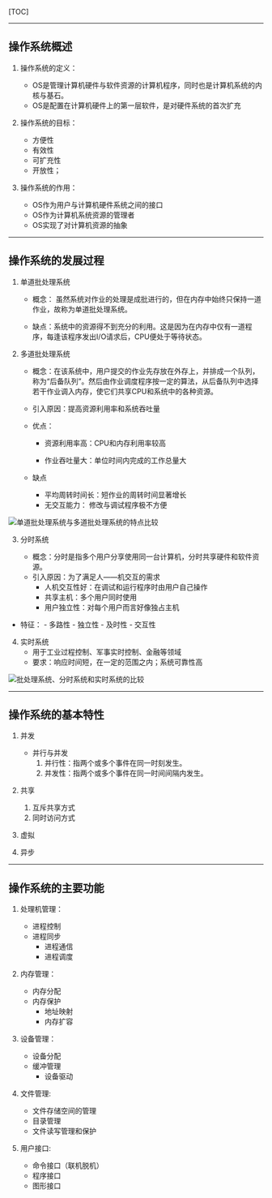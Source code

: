 [TOC]
***
## 操作系统概述

1. 操作系统的定义： 
	- OS是管理计算机硬件与软件资源的计算机程序，同时也是计算机系统的内核与基石。
	- OS是配置在计算机硬件上的第一层软件，是对硬件系统的首次扩充
  
2. 操作系统的目标：
	- 方便性
	- 有效性
	- 可扩充性
	- 开放性；

3. 操作系统的作用：

   - OS作为用户与计算机硬件系统之间的接口
   - OS作为计算机系统资源的管理者
   - OS实现了对计算机资源的抽象
***
## 操作系统的发展过程

1. 单道批处理系统

   - 概念： 虽然系统对作业的处理是成批进行的，但在内存中始终只保持一道作业，故称为单道批处理系统。

   - 缺点：系统中的资源得不到充分的利用。这是因为在内存中仅有一道程序，每逢该程序发出I/O请求后，CPU便处于等待状态。

2. 多道批处理系统
	
	- 概念：在该系统中，用户提交的作业先存放在外存上，并排成一个队列，称为“后备队列”。然后由作业调度程序按一定的算法，从后备队列中选择若干作业调入内存，使它们共享CPU和系统中的各种资源。
	- 引入原因：提高资源利用率和系统吞吐量
	- 优点：
	
	  - 资源利用率高：CPU和内存利用率较高
	
	  - 作业吞吐量大：单位时间内完成的工作总量大
	- 缺点
	  - 平均周转时间长：短作业的周转时间显著增长
	  - 无交互能力： 修改与调试程序极不方便
	

![单道批处理系统与多道批处理系统的特点比较](http://ww4.sinaimg.cn/large/006tNc79ly1g4tmwcwq05j30ne08u0uu.jpg)
	

3. 分时系统

   - 概念：分时是指多个用户分享使用同一台计算机，分时共享硬件和软件资源。
   - 引入原因：为了满足人——机交互的需求
     - 人机交互性好：在调试和运行程序时由用户自己操作
     - 共享主机：多个用户同时使用
     - 用户独立性：对每个用户而言好像独占主机
- 特征：
     	- 多路性
   		- 独立性
     	- 及时性
     	- 交互性
  
4. 实时系统
   - 用于工业过程控制、军事实时控制、金融等领域
   - 要求：响应时间短，在一定的范围之内；系统可靠性高

![批处理系统、分时系统和实时系统的比较](http://ww4.sinaimg.cn/large/006tNc79ly1g5s1w1m9oqj30k109qgmu.jpg)
***

## 操作系统的基本特性

1. 并发
   - 并行与并发
     	1. 并行性：指两个或多个事件在同一时刻发生。
      	2. 并发性：指两个或多个事件在同一时间间隔内发生。

2. 共享
   1. 互斥共享方式
   2. 同时访问方式

3. 虚拟
4. 异步
***
## 操作系统的主要功能

1. 处理机管理：
   	- 进程控制
    - 进程同步
      	- 进程通信
      	- 进程调度

2. 内存管理：
   	- 内存分配
    - 内存保护
      	- 地址映射
      	- 内存扩容

3. 设备管理：
   	- 设备分配
    - 缓冲管理
      	- 设备驱动

4. 文件管理:
   - 文件存储空间的管理
   - 目录管理
   - 文件读写管理和保护

5. 用户接口:
   	- 命令接口（联机脱机）
    - 程序接口
    - 图形接口